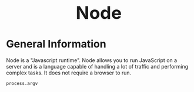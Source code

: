 <h1 style='text-align:center;font-size:3rem;'>Node</h1>

# General Information
Node is a "Javascript runtime". Node allows you to run JavaScript on a server and is a language capable of handling a lot of traffic and performing complex tasks. It does not require a browser to run.


    process.argv